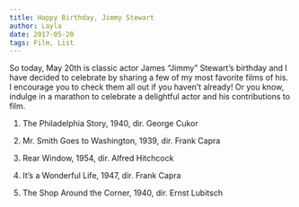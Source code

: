 ```yaml
---
title: Happy Birthday, Jimmy Stewart
author: Layla
date: 2017-05-20
tags: Film, List
---
```


So today, May 20th is classic actor James “Jimmy” Stewart’s birthday and I have decided to celebrate by sharing a few of my most favorite films of his. I encourage you to check them all out if you haven’t already! Or you know, indulge in a marathon to celebrate a delightful actor and his contributions to film.

1. The Philadelphia Story, 1940, dir. George Cukor

2. Mr. Smith Goes to Washington, 1939, dir. Frank Capra

3. Rear Window, 1954, dir. Alfred Hitchcock

4. It’s a Wonderful Life, 1947, dir. Frank Capra

5. The Shop Around the Corner, 1940, dir. Ernst Lubitsch
